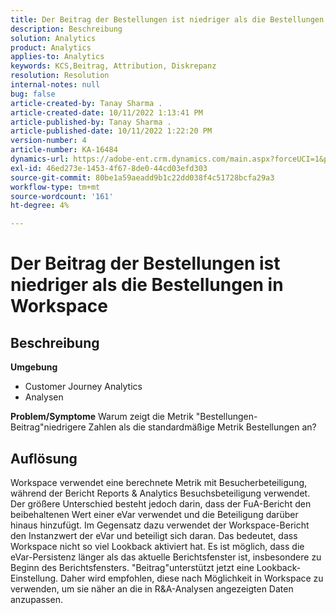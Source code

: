 ```yaml
---
title: Der Beitrag der Bestellungen ist niedriger als die Bestellungen in Workspace
description: Beschreibung
solution: Analytics
product: Analytics
applies-to: Analytics
keywords: KCS,Beitrag, Attribution, Diskrepanz
resolution: Resolution
internal-notes: null
bug: false
article-created-by: Tanay Sharma .
article-created-date: 10/11/2022 1:13:41 PM
article-published-by: Tanay Sharma .
article-published-date: 10/11/2022 1:22:20 PM
version-number: 4
article-number: KA-16484
dynamics-url: https://adobe-ent.crm.dynamics.com/main.aspx?forceUCI=1&pagetype=entityrecord&etn=knowledgearticle&id=0e9ddf82-6649-ed11-bba2-0022480868ff
exl-id: 46ed273e-1453-4f67-8de0-44cd03efd303
source-git-commit: 80be1a59aeadd9b1c22dd038f4c51728bcfa29a3
workflow-type: tm+mt
source-wordcount: '161'
ht-degree: 4%

---
```


# Der Beitrag der Bestellungen ist niedriger als die Bestellungen in Workspace

## Beschreibung

<b>Umgebung</b>
- Customer Journey Analytics
- Analysen



<b>Problem/Symptome</b>
Warum zeigt die Metrik &quot;Bestellungen-Beitrag&quot;niedrigere Zahlen als die standardmäßige Metrik Bestellungen an?


## Auflösung


Workspace verwendet eine berechnete Metrik mit Besucherbeteiligung, während der Bericht Reports &amp; Analytics Besuchsbeteiligung verwendet. Der größere Unterschied besteht jedoch darin, dass der FuA-Bericht den beibehaltenen Wert einer eVar verwendet und die Beteiligung darüber hinaus hinzufügt. Im Gegensatz dazu verwendet der Workspace-Bericht den Instanzwert der eVar und beteiligt sich daran. Das bedeutet, dass Workspace nicht so viel Lookback aktiviert hat. Es ist möglich, dass die eVar-Persistenz länger als das aktuelle Berichtsfenster ist, insbesondere zu Beginn des Berichtsfensters. &quot;Beitrag&quot;unterstützt jetzt eine Lookback-Einstellung. Daher wird empfohlen, diese nach Möglichkeit in Workspace zu verwenden, um sie näher an die in R&amp;A-Analysen angezeigten Daten anzupassen.
